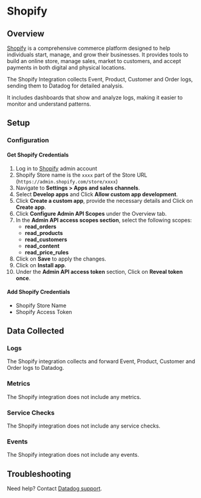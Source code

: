 # Shopify

## Overview

[Shopify][1] is a comprehensive commerce platform designed to help individuals start, manage, and grow their businesses. It provides tools to build an online store, manage sales, market to customers, and accept payments in both digital and physical locations.

The Shopify Integration collects Event, Product, Customer and Order logs, sending them to Datadog for detailed analysis.

It includes dashboards that show and analyze logs, making it easier to monitor and understand patterns.

## Setup

### Configuration

#### Get Shopify Credentials
1. Log in to [Shopify][2] admin account 
2. Shopify Store name is the `xxxx` part of the Store URL (`https://admin.shopify.com/store/xxxx`)
3. Navigate to **Settings > Apps and sales channels**.
4. Select **Develop apps** and Click **Allow custom app development**.
5. Click **Create a custom app**, provide the necessary details and Click on **Create app**.
6. Click **Configure Admin API Scopes** under the Overview tab.
7. In the **Admin API access scopes section**, select the following scopes:
    - **read_orders** 
    - **read_products** 
    - **read_customers** 
    - **read_content** 
    - **read_price_rules** 
8. Click on **Save** to apply the changes.
9. Click on **Install app**.
10. Under the **Admin API access token** section, Click on **Reveal token once**.

#### Add Shopify Credentials
- Shopify Store Name 
- Shopify Access Token

## Data Collected

### Logs 

The Shopify integration collects and forward Event, Product, Customer and Order logs to Datadog.

### Metrics

The Shopify integration does not include any metrics.

### Service Checks

The Shopify integration does not include any service checks.

### Events

The Shopify integration does not include any events.

## Troubleshooting

Need help? Contact [Datadog support][3].

[1]: https://www.shopify.com/
[2]: https://www.shopify.com/in/store-login
[3]: https://docs.datadoghq.com/help/

